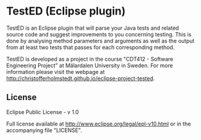 TestED (Eclipse plugin)
=======================
TestED is an Eclipse plugin that will parse your Java tests and related source
code and suggest improvements to you concerning testing. This is done
by analysing method parameters and arguments as well as the output from
at least two tests that passes for each corresponding method.

TestED is developed as a project in the course "CDT412 - Software Engineering
Project" at Mälardalen University in Sweden. For more information please visit
the webpage at http://christofferholmstedt.github.io/eclipse-project-tested.

License
-------
Eclipse Public License - v 1.0

Full license available at http://www.eclipse.org/legal/epl-v10.html or in the accompanying file "LICENSE".
